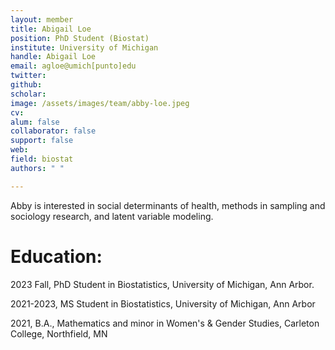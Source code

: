 ```yaml
---
layout: member
title: Abigail Loe
position: PhD Student (Biostat)
institute: University of Michigan
handle: Abigail Loe
email: agloe@umich[punto]edu
twitter: 
github: 
scholar: 
image: /assets/images/team/abby-loe.jpeg
cv: 
alum: false
collaborator: false
support: false                                  
web: 
field: biostat
authors: " "

---
```


Abby is interested in social determinants of health, methods in sampling and sociology research, and latent variable modeling.

# Education:

2023 Fall, PhD Student in Biostatistics, University of Michigan, Ann Arbor.

2021-2023, MS Student in Biostatistics, University of Michigan, Ann Arbor

2021, B.A., Mathematics and minor in Women's & Gender Studies, Carleton College, Northfield, MN
